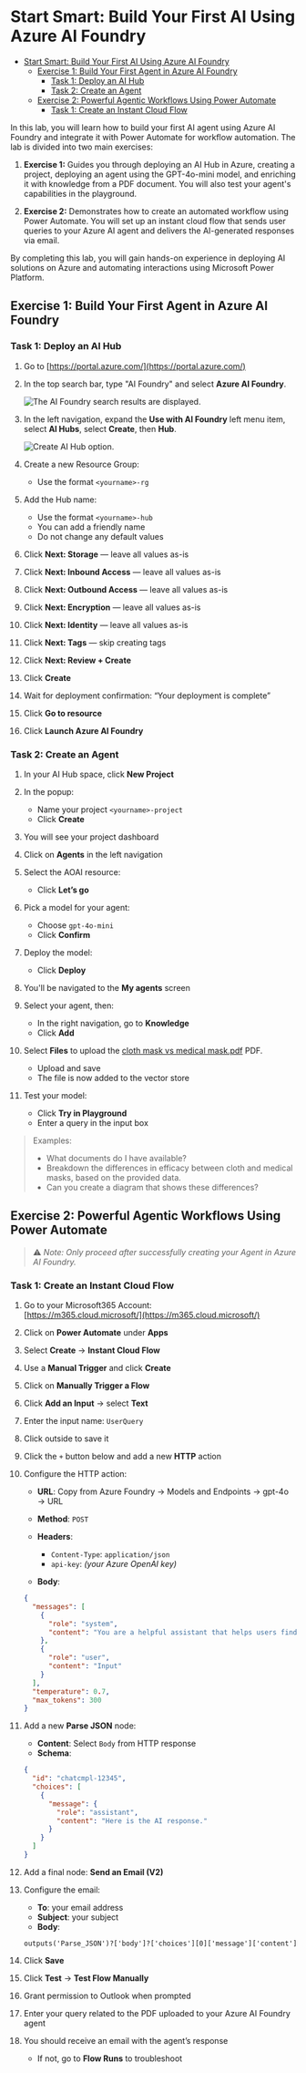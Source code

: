 # Start Smart: Build Your First AI Using Azure AI Foundry

- [Start Smart: Build Your First AI Using Azure AI Foundry](#start-smart-build-your-first-ai-using-azure-ai-foundry)
  - [Exercise 1: Build Your First Agent in Azure AI Foundry](#exercise-1-build-your-first-agent-in-azure-ai-foundry)
    - [Task 1: Deploy an AI Hub](#task-1-deploy-an-ai-hub)
    - [Task 2: Create an Agent](#task-2-create-an-agent)
  - [Exercise 2: Powerful Agentic Workflows Using Power Automate](#exercise-2-powerful-agentic-workflows-using-power-automate)
    - [Task 1: Create an Instant Cloud Flow](#task-1-create-an-instant-cloud-flow)


In this lab, you will learn how to build your first AI agent using Azure AI Foundry and integrate it with Power Automate for workflow automation. The lab is divided into two main exercises:

1. **Exercise 1:** Guides you through deploying an AI Hub in Azure, creating a project, deploying an agent using the GPT-4o-mini model, and enriching it with knowledge from a PDF document. You will also test your agent's capabilities in the playground.

2. **Exercise 2:** Demonstrates how to create an automated workflow using Power Automate. You will set up an instant cloud flow that sends user queries to your Azure AI agent and delivers the AI-generated responses via email.

By completing this lab, you will gain hands-on experience in deploying AI solutions on Azure and automating interactions using Microsoft Power Platform.

## Exercise 1: Build Your First Agent in Azure AI Foundry

### Task 1: Deploy an AI Hub

1. Go to [https://portal.azure.com/](https://portal.azure.com/)

2. In the top search bar, type "AI Foundry" and select **Azure AI Foundry**.

    ![The AI Foundry search results are displayed.](media/search-ai-foundry.png)

3. In the left navigation, expand the **Use with AI Foundry** left menu item, select **AI Hubs**, select **Create**, then **Hub**.

    ![Create AI Hub option.](media/create-ai-hub.png)

4. Create a new Resource Group:
   - Use the format `<yourname>-rg`

5. Add the Hub name:
   - Use the format `<yourname>-hub`
   - You can add a friendly name
   - Do not change any default values

8. Click **Next: Storage** — leave all values as-is  
9. Click **Next: Inbound Access** — leave all values as-is  
10. Click **Next: Outbound Access** — leave all values as-is  
11. Click **Next: Encryption** — leave all values as-is  
12. Click **Next: Identity** — leave all values as-is  
13. Click **Next: Tags** — skip creating tags  
14. Click **Next: Review + Create**  
15. Click **Create**

16. Wait for deployment confirmation: “Your deployment is complete”

17. Click **Go to resource**

18. Click **Launch Azure AI Foundry**

### Task 2: Create an Agent

1. In your AI Hub space, click **New Project**

2. In the popup:
   - Name your project `<yourname>-project`
   - Click **Create**

3. You will see your project dashboard

4. Click on **Agents** in the left navigation

5. Select the AOAI resource:
   - Click **Let’s go**

6. Pick a model for your agent:
   - Choose `gpt-4o-mini`
   - Click **Confirm**

7. Deploy the model:
   - Click **Deploy**

8. You'll be navigated to the **My agents** screen

9. Select your agent, then:
   - In the right navigation, go to **Knowledge**
   - Click **Add**

10. Select **Files** to upload the [cloth mask vs medical mask.pdf](cloth-mask-vs-medical-mask.pdf?raw=true) PDF.
    - Upload and save
    - The file is now added to the vector store

11. Test your model:
    - Click **Try in Playground**
    - Enter a query in the input box

> Examples:
> 
> - What documents do I have available?
> - Breakdown the differences in efficacy between cloth and medical masks, based on the provided data.
> - Can you create a diagram that shows these differences?

## Exercise 2: Powerful Agentic Workflows Using Power Automate

> ⚠️ *Note: Only proceed after successfully creating your Agent in Azure AI Foundry.*

### Task 1: Create an Instant Cloud Flow

1. Go to your Microsoft365 Account:  
   [https://m365.cloud.microsoft/](https://m365.cloud.microsoft/)

2. Click on **Power Automate** under **Apps**

3. Select **Create** → **Instant Cloud Flow**

4. Use a **Manual Trigger** and click **Create**

5. Click on **Manually Trigger a Flow**  
6. Click **Add an Input** → select **Text**  
7. Enter the input name: `UserQuery`  
8. Click outside to save it

9. Click the `+` button below and add a new **HTTP** action

10. Configure the HTTP action:
    - **URL**: Copy from Azure Foundry → Models and Endpoints → gpt-4o → URL  
    - **Method**: `POST`  
    - **Headers**:
      - `Content-Type`: `application/json`
      - `api-key`: *(your Azure OpenAI key)*

    - **Body**:

    ```json
    {
      "messages": [
        {
          "role": "system",
          "content": "You are a helpful assistant that helps users find answers in PDF documents and provide concise, accurate answers."
        },
        {
          "role": "user",
          "content": "Input"
        }
      ],
      "temperature": 0.7,
      "max_tokens": 300
    }
    ```

11. Add a new **Parse JSON** node:
    - **Content**: Select `Body` from HTTP response
    - **Schema**:
    
    ```json
    {
      "id": "chatcmpl-12345",
      "choices": [
        {
          "message": {
            "role": "assistant",
            "content": "Here is the AI response."
          }
        }
      ]
    }
    ```

12. Add a final node: **Send an Email (V2)**

13. Configure the email:
    - **To**: your email address
    - **Subject**: your subject
    - **Body**:

    ```text
    outputs('Parse_JSON')?['body']?['choices'][0]['message']['content']
    ```

14. Click **Save**

15. Click **Test** → **Test Flow Manually**

16. Grant permission to Outlook when prompted

17. Enter your query related to the PDF uploaded to your Azure AI Foundry agent

18. You should receive an email with the agent’s response  
    - If not, go to **Flow Runs** to troubleshoot
